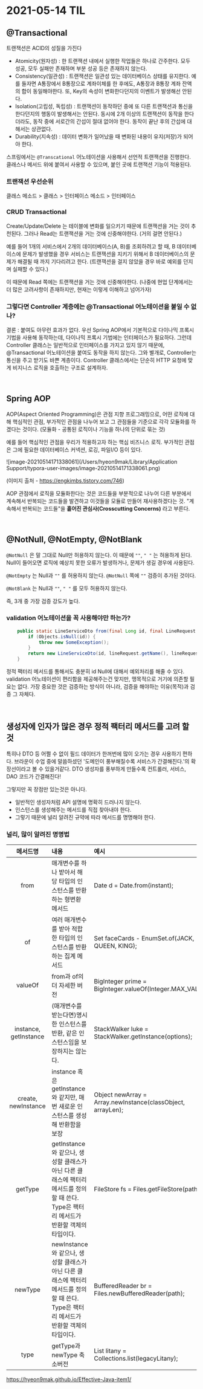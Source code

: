 # 2021-05-14 TIL

## @Transactional
트랜잭션은 ACID의 성질을 가진다

- Atomicity(원자성) : 한 트랜잭션 내에서 실행한 작업들은 하나로 간주한다. 모두 성공, 모두 실패만 존재하며 부분 성공 등은 존재하지 않는다.
- Consistency(일관성) : 트랜잭션은 일관성 있는 데이터베이스 상태를 유지한다.
  예를 들자면 A통장에서 B통장으로 계좌이체를 한 후에도, A통장과 B통장 계좌 잔액의 합이 동일해야한다. 또, Key의 속성이 변화한다던지의 이벤트가 발생해선 안된다.
- Isolation(고립성, 독립성) : 트랜잭션이 동작하던 중에 또 다른 트랜잭션과 통신을 한다던지의 행동이 발생해서는 안된다. 동시에 2개 이상의 트랜잭션이 동작을 한다더라도, 동작 중에 서로간의 간섭이 절대 없어야 한다.
  동작이 끝난 후의 간섭에 대해서는 상관없다.
- Durability(지속성) : 데이터 변화가 일어났을 때 변화된 내용이 유지(저장)가 되어야 한다.

스프링에서는 `@Transcational` 어노테이션을 사용해서 선언적 트랜잭션을 진행한다.
클래스나 메서드 위에 붙여서 사용할 수 있으며, 붙인 곳에 트랜잭션 기능이 적용된다.

### 트랜잭션 우선순위
클래스 메소드 > 클래스 > 인터페이스 메소드 > 인터페이스

### CRUD Transactional
Create/Update/Delete 는 테이블에 변화를 일으키기 때문에 트랜잭션을 거는 것이 추천된다.
그러나 Read는 트랜잭션을 거는 것에 신중해야한다. (거의 걸면 안된다.)

예를 들어 1개의 서비스에서 2개의 데이터베이스(A, B)를 조회하려고 할 때, B 데이터베이스에 문제가 발생했을 경우 서비스는 트랜잭션을 지키기 위해서 B 데이터베이스의 문제가 해결될 때 까지 기다리려고 한다. (트랜잭션을 걸지 않았을 경우 바로 예외를 던지며 실패할 수 있다.)

이 때문에 Read 쪽에는 트랜잭션을 거는 것에 신중해야한다.
(나중에 현업 단계에서는 더 많은 고려사항이 존재하지만, 현재는 이렇게 이해하고 넘어가자)

### 그렇다면 Controller 계층에는 @Transactional 어노테이션을 붙일 수 없나?
결론 : 붙여도 아무런 효과가 없다.
우선 Spring AOP에서 기본적으로 다이나믹 프록시 기법을 사용해 동작하는데, 다이나믹 프록시 기법에는 인터페이스가 필요하다. 그런데 Controller 클래스는 일반적으로 인터페이스를 가지고 있지 않기 때문에, @Transactional 어노테이션을 붙여도 동작을 하지 않는다.
그와 별개로, Controller는 통신을 주고 받기도 바쁜 계층이다. Controller 클래스에서는 단순히 HTTP 요청에 맞게 비지니스 로직을 호출하는 구조로 설계하자.

<br>

## Spring AOP
AOP(Aspect Oriented Programming)은 관점 지향 프로그래밍으로, 어떤 로직에 대해 핵심적인 관점, 부가적인 관점을 나누어 보고 그 관점들을 기준으로 각각 모듈화를 하겠다는 것이다.
(모듈화 - 공통된 로직이나 기능을 하나의 단위로 묶는 것)

예를 들어 핵심적인 관점을 우리가 적용하고자 하는 핵심 비즈니스 로직.
부가적인 관점은 그에 필요한 데이터베이스 커넥션, 로깅, 파일I/O 등이 있다.

![image-20210514171338061](/Users/hyeon9mak/Library/Application Support/typora-user-images/image-20210514171338061.png)

(이미지 출처 - https://engkimbs.tistory.com/746)

AOP 관점에서 로직을 모듈화한다는 것은 코드들을 부분적으로 나누어 다른 부분에서 계속해서 반복되는 코드들을 발견하고 이것들을 모듈로 만들어 재사용하겠다는 것. "계속해서 반복되는 코드들"을 **흩어진 관심사(Crosscutting Concerns)** 라고 부른다.

<br>

## @NotNull, @NotEmpty, @NotBlank

`@NotNull` 은 말 그대로 Null만 허용하지 않는다. 이 때문에 `""`, `" "` 는 허용하게 된다.
Null이 들어오면 로직에 예상치 못한 오류가 발생하거나, 문제가 생길 경우에 사용된다.

`@NotEmpty` 는 Null과 `""` 를 허용하지 않는다. `@NotNull` 쪽에 `""` 검증이 추가된 것이다.

`@NotBlank`  는 Null과 `""`, `" "` 를 모두 허용하지 않는다.

즉, 3개 중 가장 검증 강도가 높다.



### validation 어노테이션을 꼭 사용해야만 하는가?

```java
    public static LineServiceDto from(final Long id, final LineRequest lineRequest) {
        if (Objects.isNull(id)) {
            throw new SomeException();
        }
        return new LineServiceDto(id, lineRequest.getName(), lineRequest.getColor());
    }
```

정적 팩터리 메서드를 통해서도 충분히 id Null에 대해서 예외처리를 해줄 수 있다.
validation 어노테이션이 편리함을 제공해주는건 맞지만, 맹목적으로 거기에 의존할 필요는 없다.
가장 중요한 것은 검증하는 방식이 아니라, 검증을 해야하는 이유(목적)과 검증 그 자체다.

<br>

## 생성자에 인자가 많은 경우 정적 팩터리 메서드를 고려 할 것

특히나 DTO 등 어쩔 수 없이 필드 데이터가 한꺼번에 많이 오가는 경우 사용하기 편하다.
브라운이 수업 중에 말씀하셨던 '도메인이 풍부해질수록 서비스가 간결해진다.'의 확장선이라고 볼 수 있을거같다.
DTO 생성자를 풍부하게 만들수록 컨트롤러, 서비스, DAO 코드가 간결해진다!

그렇지만 꼭 장점만 있는것은 아니다.

- 일반적인 생성자처럼 API 설명에 명확히 드러나지 않는다.
- 인스턴스를 생성해주는 메서드를 직접 찾아내야 한다.
- 그렇기 때문에 널리 알려진 규약에 따라 메서드를 명명해야 한다.

### 널리, 많이 알려진 명명법

|       메서드명        | 내용                                                         | 예시                                                        |
| :-------------------: | :----------------------------------------------------------- | :---------------------------------------------------------- |
|         from          | 매개변수를 하나 받아서 해당 타입의 인스턴스를 반환하는 형변환 메서드 | Date d = Date.from(instant);                                |
|          of           | 여러 매개변수를 받아 적합한 타입의 인스턴스를 반환하는 집계 메서드 | Set faceCards - EnumSet.of(JACK, QUEEN, KING);              |
|        valueOf        | from과 of의 더 자세한 버전                                   | BigInteger prime = BigInteger.valueOf(Integer.MAX_VALUE);   |
| instance, getInstance | (매개변수를 받는다면)명시한 인스턴스를 반환, 같은 인스턴스임을 보장하지는 않는다. | StackWalker luke = StackWalker.getInstance(options);        |
|  create, newInstance  | instance 혹은 getInstance와 같지만, 매번 새로운 인스턴스를 생성해 반환함을 보장 | Object newArray = Array.newInstance(classObject, arrayLen); |
|        getType        | getInstance와 같으나, 생성할 클래스가 아닌 다른 클래스에 팩터리 메서드를 정의할 때 쓴다. Type은 팩터리 메서드가 반환할 객체의 타입이다. | FileStore fs = Files.getFileStore(path);                    |
|        newType        | newInstance와 같으나, 생성할 클래스가 아닌 다른 클래스에 팩터리 메서드를 정의할 때 쓴다. Type은 팩터리 메서드가 반환할 객체의 타입이다. | BufferedReader br = Files.newBufferedReader(path);          |
|         type          | getType과 newType 축소버전                                   | List litany = Collections.list(legacyLitany);               |

https://hyeon9mak.github.io/Effective-Java-item1/
